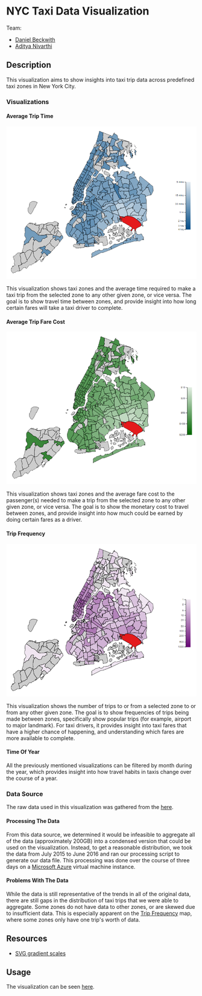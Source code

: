 NYC Taxi Data Visualization
===================================

Team:
* [Daniel Beckwith](https://github.com/dbeckwith)
* [Aditya Nivarthi](https://github.com/SIZMW)

## Description
This visualization aims to show insights into taxi trip data across predefined taxi zones in New York City.

### Visualizations
#### Average Trip Time

![Average Time](img/avg-time.png)

This visualization shows taxi zones and the average time required to make a taxi trip from the selected zone to any other given zone, or vice versa. The goal is to show travel time between zones, and provide insight into how long certain fares will take a taxi driver to complete.

#### Average Trip Fare Cost
![Average Fare](img/avg-fare.png)

This visualization shows taxi zones and the average fare cost to the passenger(s) needed to make a trip from the selected zone to any other given zone, or vice versa. The goal is to show the monetary cost to travel between zones, and provide insight into how much could be earned by doing certain fares as a driver.

#### Trip Frequency
![Trip Frequency](img/trip-freq.png)

This visualization shows the number of trips to or from a selected zone to or from any other given zone. The goal is to show frequencies of trips being made between zones, specifically show popular trips (for example, airport to major landmark). For taxi drivers, it provides insight into taxi fares that have a higher chance of happening, and understanding which fares are more available to complete.

#### Time Of Year
All the previously mentioned visualizations can be filtered by month during the year, which provides insight into how travel habits in taxis change over the course of a year.

### Data Source
The raw data used in this visualization was gathered from the [here](http://www.nyc.gov/html/tlc/html/about/trip_record_data.shtml).

#### Processing The Data
From this data source, we determined it would be infeasible to aggregate all of the data (approximately 200GB) into a condensed version that could be used on the visualization. Instead, to get a reasonable distribution, we took the data from July 2015 to June 2016 and ran our processing script to generate our data file. This processing was done over the course of three days on a [Microsoft Azure](https://azure.microsoft.com/en-us/) virtual machine instance.

#### Problems With The Data
While the data is still representative of the trends in all of the original data, there are still gaps in the distribution of taxi trips that we were able to aggregate. Some zones do not have data to other zones, or are skewed due to insufficient data. This is especially apparent on the [Trip Frequency](https://github.com/SIZMW/nyc-taxi-vis#trip-frequency) map, where some zones only have one trip's worth of data.

## Resources
* [SVG gradient scales](http://www.visualcinnamon.com/2016/05/smooth-color-legend-d3-svg-gradient.html)

## Usage
The visualization can be seen [here](https://sizmw.github.io/nyc-taxi-vis/).
